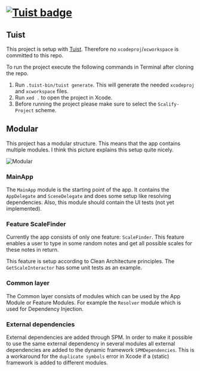 # [![Tuist badge](https://img.shields.io/badge/Powered%20by-Tuist-blue)](https://tuist.io)

## Tuist

This project is setup with [Tuist](https://tuist.io). Therefore no `xcodeproj`/`xcworkspace` is committed to this repo.

To run the project execute the following commands in Terminal after cloning the repo.

1. Run `.tuist-bin/tuist generate`. This will generate the needed `xcodeproj` and `xcworkspace` files.
2. Run `xed .` to open the project in Xcode.
3. Before running the project please make sure to select the `Scalify-Project` scheme.

## Modular

This project has a modular structure. This means that the app contains multiple modules. I think this picture explains this setup quite nicely.

![Modular](https://miro.medium.com/max/4800/1*R0eXIAd8_2A1jnfA1LqD2Q.png)

### MainApp

The `MainApp` module is the starting point of the app. It contains the `AppDelegate` and `SceneDelegate` and does some setup like resolving dependencies. Also, this module should contain the UI tests (not yet implemented).

### Feature ScaleFinder

Currently the app consists of only one feature: `ScaleFinder`. This feature enables a user to type in some random notes and get all possible scales for these notes in return.

This feature is setup according to Clean Architecture principles. The `GetScaleInteractor` has some unit tests as an example.

### Common layer

The Common layer consists of modules which can be used by the App Module or Feature Modules. For example the `Resolver` module which is used for Dependency Injection.

### External dependencies

External dependencies are added through SPM. In order to make it possible to use the same external dependency in several modules all external dependencies are added to the dynamic framework `SPMDependencies`. This is a workaround for the `duplicate symbols` error in Xcode if a (static) framework is added to different modules.
